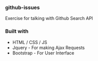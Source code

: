 ### github-issues
Exercise for talking with Github Search API

### Built with 
- HTML / CSS / JS 
- Jquery - For making Ajax Requests 
- Bootstrap - For User Interface
